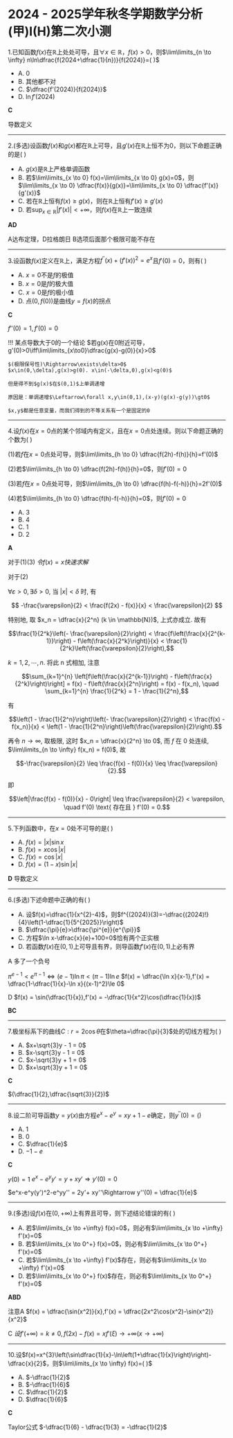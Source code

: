 # 2024 - 2025学年秋冬学期数学分析(甲)I(H)第二次小测


1.已知函数$f(x)$在$\mathbb{R}$上处处可导，且$\forall x \in \mathbb{R}$，$f(x)>0$，则$\lim\limits_{n \to \infty} n\ln\dfrac{f(2024+\dfrac{1}{n})}{f(2024)}=( )$

- A. 0
- B. 其他都不对
- C. $\dfrac{f'(2024)}{f(2024)}$
- D. $\ln f'(2024)$

**C** 

导数定义

---

2.(多选)设函数$f(x)$和$g(x)$都在$\mathbb{R}$上可导，且$g'(x)$在$\mathbb{R}$上恒不为0，则以下命题正确的是( )

- A. $g(x)$是$\mathbb{R}$上严格单调函数
- B. 若$\lim\limits_{x \to 0} f(x)=\lim\limits_{x \to 0} g(x)=0$，则$\lim\limits_{x \to 0} \dfrac{f(x)}{g(x)}=\lim\limits_{x \to 0} \dfrac{f'(x)}{g'(x)}$
- C. 若在$\mathbb{R}$上恒有$f(x) \geq g(x)$，则在$\mathbb{R}$上恒有$f'(x) \geq g'(x)$
- D. 若$\sup_{x \in \mathbb{R}}|f'(x)|<+\infty$，则$f(x)$在$\mathbb{R}$上一致连续

**AD**

A达布定理，D拉格朗日
B选项后面那个极限可能不存在

---

3.设函数$f(x)$定义在$\mathbb{R}$上，满足方程$f^{\prime \prime}(x)+(f'(x))^{2}=e^{x}$且$f'(0)=0$，则有( )

- A. $x = 0$不是$f$的极值
- B. $x = 0$是$f$的极大值
- C. $x = 0$是$f$的极小值
- D. 点$(0, f(0))$是曲线$y = f(x)$的拐点

**C**  

$f''(0) = 1,f'(0) = 0$


!!! 某点导数大于0的一个结论
    $若g(x)在0附近可导，g'(0)>0\iff\lim\limits_{x\to0}\dfrac{g(x)-g(0)}{x}>0$

    $(极限保号性)\Rightarrow\exists\delta>0$
    $x\in(0,\delta),g(x)>g(0). x\in(-\delta,0),g(x)<g(0)$

    但是得不到$g(x)$在$(0,1)$上单调递增

    原因是：单调递增$\Leftarrow\forall x,y\in(0,1),(x-y)(g(x)-g(y))\gt0$

    $x,y$都是任意变量，而我们得到的不等关系有一个是固定的0

---

4.设$f(x)$在$x = 0$点的某个邻域内有定义，且在$x = 0$点处连续。则以下命题正确的个数为( )

(1)若$f$在$x = 0$点处可导，则$\lim\limits_{h \to 0} \dfrac{f(2h)-f(h)}{h}=f'(0)$

(2)若$\lim\limits_{h \to 0} \dfrac{f(2h)-f(h)}{h}=0$，则$f'(0)=0$

(3)若$f$在$x = 0$点处可导，则$\lim\limits_{h \to 0} \dfrac{f(h)-f(-h)}{h}=2f'(0)$

(4)若$\lim\limits_{h \to 0} \dfrac{f(h)-f(-h)}{h}=0$，则$f'(0)=0$

- A. 3
- B. 4
- C. 1
- D. 2

**A** 

对于(1)(3) $令f(x) = x快速求解$

对于(2)

 $\forall \varepsilon>0, \exists\delta > 0$, 当 $|x| < \delta$ 时, 有

$$
-\frac{\varepsilon}{2} < \frac{f(2x) - f(x)}{x} < \frac{\varepsilon}{2}
$$

特别地, 取 $x_n = \dfrac{x}{2^n} (k \in \mathbb{N})$, 上式亦成立. 故有

$$\frac{1}{2^k}\left(- \frac{\varepsilon}{2}\right) < \frac{f\left(\frac{x}{2^{k-1}}\right) - f\left(\frac{x}{2^k}\right)}{x} < \frac{1}{2^k}\left(\frac{\varepsilon}{2}\right),$$

$k=1,2,\cdots,n$. 将此 n 式相加, 注意

$$\sum_{k=1}^{n} \left[f\left(\frac{x}{2^{k-1}}\right) - f\left(\frac{x}{2^k}\right)\right] = f(x) - f\left(\frac{x}{2^n}\right) = f(x) - f(x_n), \quad \sum_{k=1}^{n} \frac{1}{2^k} = 1 - \frac{1}{2^n},$$

有

$$\left(1 - \frac{1}{2^n}\right)\left(- \frac{\varepsilon}{2}\right) < \frac{f(x) - f(x_n)}{x} < \left(1 - \frac{1}{2^n}\right)\left(\frac{\varepsilon}{2}\right).$$

再令 $n \to \infty$, 取极限, 这时 $x_n = \dfrac{x}{2^n} \to 0$, 而 $f$ 在 $0$ 处连续, $\lim\limits_{n \to \infty} f(x_n) = f(0)$, 故

$$-\frac{\varepsilon}{2} \leq \frac{f(x) - f(0)}{x} \leq \frac{\varepsilon}{2}.$$

即

$$\left|\frac{f(x) - f(0)}{x} - 0\right| \leq \frac{\varepsilon}{2} < \varepsilon, \quad f'(0) \text{ 存在且 } f'(0) = 0.$$



---

5.下列函数中，在$x = 0$处不可导的是( )

- A. $f(x)=|x| \sin x$
- B. $f(x)=x \cos |x|$
- C. $f(x)=\cos |x|$
- D. $f(x)=(1 - x) \sin |x|$

**D** 导数定义

---

6.(多选)下述命题中正确的有( )

- A. 设$f(x)=\dfrac{1}{x^{2}-4}$，则$f^{(2024)}(3)=-\dfrac{(2024)!}{4}\left(1-\dfrac{1}{5^{2025}}\right)$ 
- B. $\dfrac{\pi}{e}>\dfrac{\pi^{e}}{e^{\pi}}$
- C. 方程$\ln x-\dfrac{x}{e}+100=0$恰有两个正实根
- D. 若函数$f(x)$在$(0,1)$上可导且有界，则导函数$f'(x)$在$(0,1)$上必有界

A 多了一个负号

$\pi^{e-1}<e^{\pi-1}\iff(e-1)\ln\pi<(\pi-1)\ln e$
$f(x) = \dfrac{\ln x}{x-1},f'(x) = \dfrac{1-\dfrac{1}{x}-\ln x}{(x-1)^2}\le 0$

D $f(x) = \sin(\dfrac{1}{x}),f'(x) = -\dfrac{1}{x^2}\cos(\dfrac{1}{x})$

**BC**

---

7.极坐标系下的曲线$C: r = 2\cos\theta$在$\theta=\dfrac{\pi}{3}$处的切线方程为( )

- A. $x+\sqrt{3}y - 1 = 0$
- B. $x-\sqrt{3}y - 1 = 0$
- C. $x-\sqrt{3}y + 1 = 0$
- D. $x+\sqrt{3}y + 1 = 0$

**C**

$(\dfrac{1}{2},\dfrac{\sqrt{3}}{2})$

---

8.设二阶可导函数$y = y(x)$由方程$e^{x}-e^{y}=xy + 1 - e$确定，则$y^{\prime \prime}(0)=( )$

- A. 1
- B. 0
- C. $\dfrac{1}{e}$
- D. $-1 - e$

**C**

$y(0) = 1$
$e^x-e^yy' = y+xy'\Rightarrow y'(0) = 0$

$e^x-e^y(y')^2-e^yy'' = 2y'+ xy''\Rightarrow y''(0) = \dfrac{1}{e}$ 

---

9.(多选)设$f(x)$在$(0,+\infty)$上有界且可导，则下述结论错误的有( )

- A. 若$\lim\limits_{x \to +\infty} f(x)=0$，则必有$\lim\limits_{x \to +\infty} f'(x)=0$
- B. 若$\lim\limits_{x \to 0^+} f(x)=0$，则必有$\lim\limits_{x \to 0^+} f'(x)=0$
- C. 若$\lim\limits_{x \to +\infty} f'(x)$存在，则必有$\lim\limits_{x \to +\infty} f'(x)=0$
- D. 若$\lim\limits_{x \to 0^+} f(x)$存在，则必有$\lim\limits_{x \to 0^+} f'(x)=0$

**ABD**    

注意A $f(x) = \dfrac{\sin(x^2)}{x},f'(x) = \dfrac{2x^2\cos(x^2)-\sin(x^2)}{x^2}$

C $设f'(+\infty) = k\neq 0, f(2x)-f(x) = xf'(\xi)\to+\infty(x\to+\infty)$

---

10.设$f(x)=x^{3}\left(\sin\dfrac{1}{x}-\ln\left(1+\dfrac{1}{x}\right)\right)-\dfrac{x}{2}$，则$\lim\limits_{x \to \infty} f(x)=( )$

- A. $-\dfrac{1}{2}$
- B. $-\dfrac{1}{6}$
- C. $\dfrac{1}{2}$
- D. $\dfrac{1}{6}$

**C**   

Taylor公式 $-\dfrac{1}{6} - \dfrac{1}{3} = -\dfrac{1}{2}$  